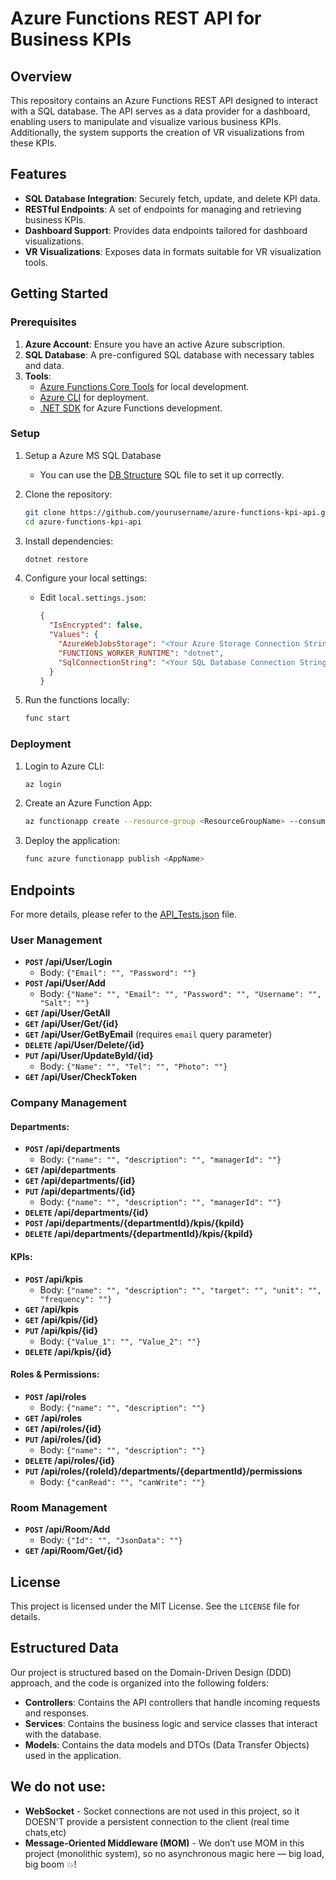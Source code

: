 # Azure Functions REST API for Business KPIs

## Overview
This repository contains an Azure Functions REST API designed to interact with a SQL database. The API serves as a data provider for a dashboard, enabling users to manipulate and visualize various business KPIs. Additionally, the system supports the creation of VR visualizations from these KPIs.

## Features
- **SQL Database Integration**: Securely fetch, update, and delete KPI data.
- **RESTful Endpoints**: A set of endpoints for managing and retrieving business KPIs.
- **Dashboard Support**: Provides data endpoints tailored for dashboard visualizations.
- **VR Visualizations**: Exposes data in formats suitable for VR visualization tools.

## Getting Started

### Prerequisites
1. **Azure Account**: Ensure you have an active Azure subscription.
2. **SQL Database**: A pre-configured SQL database with necessary tables and data.
3. **Tools**:
   - [Azure Functions Core Tools](https://learn.microsoft.com/en-us/azure/azure-functions/functions-run-local) for local development.
   - [Azure CLI](https://learn.microsoft.com/en-us/cli/azure/install-azure-cli) for deployment.
   - [.NET SDK](https://dotnet.microsoft.com/download) for Azure Functions development.

### Setup
1. Setup a Azure MS SQL Database
   - You can use the [DB Structure](/Database/DB_Structure.sql) SQL file to set it up correctly.
2. Clone the repository:
   ```bash
   git clone https://github.com/yourusername/azure-functions-kpi-api.git
   cd azure-functions-kpi-api
   ```

3. Install dependencies:
   ```bash
   dotnet restore
   ```

4. Configure your local settings:
   - Edit `local.settings.json`:
     ```json
     {
       "IsEncrypted": false,
       "Values": {
         "AzureWebJobsStorage": "<Your Azure Storage Connection String>",
         "FUNCTIONS_WORKER_RUNTIME": "dotnet",
         "SqlConnectionString": "<Your SQL Database Connection String>"
       }
     }
     ```

5. Run the functions locally:
   ```bash
   func start
   ```

### Deployment
1. Login to Azure CLI:
   ```bash
   az login
   ```

2. Create an Azure Function App:
   ```bash
   az functionapp create --resource-group <ResourceGroupName> --consumption-plan-location <Region> --runtime dotnet --functions-version 4 --name <AppName> --storage-account <StorageAccountName>
   ```

3. Deploy the application:
   ```bash
   func azure functionapp publish <AppName>
   ```

## Endpoints
For more details, please refer to the [API_Tests.json](API_Tests.json) file.
### User Management

-   **`POST` /api/User/Login**
    -   Body: `{"Email": "", "Password": ""}`
-   **`POST` /api/User/Add**
    -   Body: `{"Name": "", "Email": "", "Password": "", "Username": "", "Salt": ""}`
-   **`GET` /api/User/GetAll**
-   **`GET` /api/User/Get/{id}**
-   **`GET` /api/User/GetByEmail** (requires `email` query parameter)
-   **`DELETE` /api/User/Delete/{id}**
-   **`PUT` /api/User/UpdateById/{id}**
    -   Body: `{"Name": "", "Tel": "", "Photo": ""}`
-   **`GET` /api/User/CheckToken**

### Company Management

#### Departments:
-   **`POST` /api/departments**
    -   Body: `{"name": "", "description": "", "managerId": ""}`
-   **`GET` /api/departments**
-   **`GET` /api/departments/{id}**
-   **`PUT` /api/departments/{id}**
    -   Body: `{"name": "", "description": "", "managerId": ""}`
-   **`DELETE` /api/departments/{id}**
-   **`POST` /api/departments/{departmentId}/kpis/{kpiId}**
-   **`DELETE` /api/departments/{departmentId}/kpis/{kpiId}**

#### KPIs:
-   **`POST` /api/kpis**
    -   Body: `{"name": "", "description": "", "target": "", "unit": "", "frequency": ""}`
-   **`GET` /api/kpis**
-   **`GET` /api/kpis/{id}**
-   **`PUT` /api/kpis/{id}**
    -   Body: `{"Value_1": "", "Value_2": ""}`
-   **`DELETE` /api/kpis/{id}**

#### Roles & Permissions:
-   **`POST` /api/roles**
    -   Body: `{"name": "", "description": ""}`
-   **`GET` /api/roles**
-   **`GET` /api/roles/{id}**
-   **`PUT` /api/roles/{id}**
    -   Body: `{"name": "", "description": ""}`
-   **`DELETE` /api/roles/{id}**
-   **`PUT` /api/roles/{roleId}/departments/{departmentId}/permissions**
    -   Body: `{"canRead": "", "canWrite": ""}`

### Room Management

-   **`POST` /api/Room/Add**
    -   Body: `{"Id": "", "JsonData": ""}`
-   **`GET` /api/Room/Get/{id}**

## License
This project is licensed under the MIT License. See the `LICENSE` file for details.

## Estructured Data
Our project is structured based on the Domain-Driven Design (DDD) approach, and the code is organized into the following folders:
- **Controllers**: Contains the API controllers that handle incoming requests and responses.
- **Services**: Contains the business logic and service classes that interact with the database.
- **Models**: Contains the data models and DTOs (Data Transfer Objects) used in the application.

## We do not use:
- **WebSocket** - Socket connections are not used in this project, so it DOESN'T provide a persistent connection to the client (real time chats,etc)
- **Message-Oriented Middleware (MOM)** - We don’t use MOM in this project (monolithic system), so no asynchronous magic here — big load, big boom 💥!

